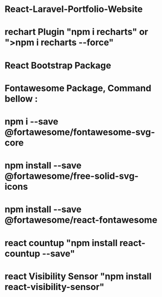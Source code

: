 # React-Laravel-Portfolio-Website
# rechart Plugin "npm i recharts" or ">npm i recharts --force"
# React Bootstrap Package
# Fontawesome Package, Command bellow :
# npm i --save @fortawesome/fontawesome-svg-core
# npm install --save @fortawesome/free-solid-svg-icons
# npm install --save @fortawesome/react-fontawesome
# react countup "npm install react-countup --save"
# react Visibility Sensor "npm install react-visibility-sensor"
